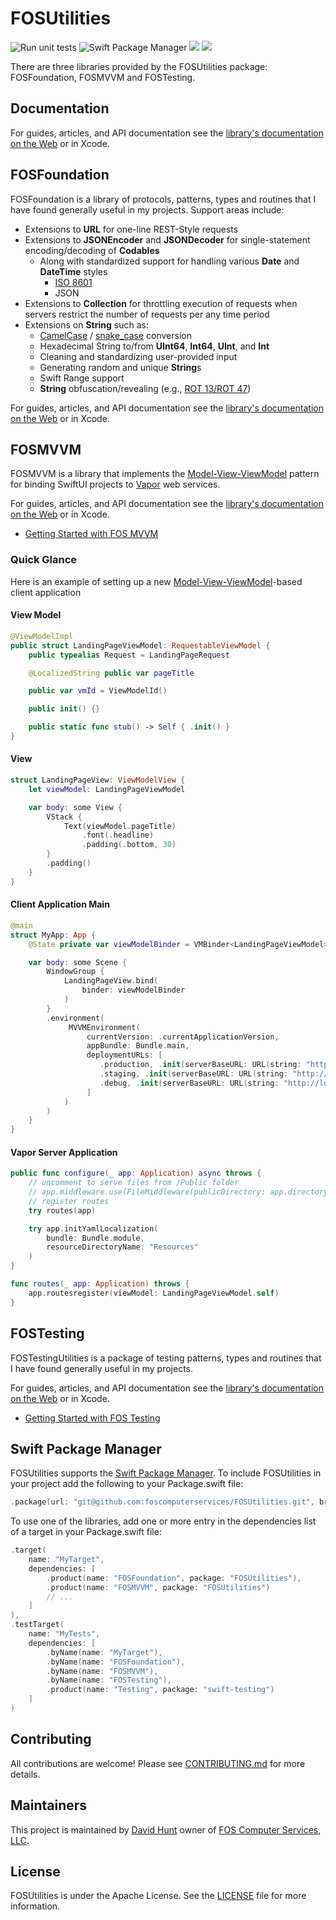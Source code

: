 # FOSUtilities

![Run unit tests](https://github.com/foscomputerservices/FOSUtilities/actions/workflows/ci.yml/badge.svg) ![Swift Package Manager](https://img.shields.io/badge/spm-compatible-brightgreen.svg?style=flat) [![](https://img.shields.io/endpoint?url=https%3A%2F%2Fswiftpackageindex.com%2Fapi%2Fpackages%2Ffoscomputerservices%2FFOSUtilities%2Fbadge%3Ftype%3Dswift-versions)](https://swiftpackageindex.com/foscomputerservices/FOSUtilities) [![](https://img.shields.io/endpoint?url=https%3A%2F%2Fswiftpackageindex.com%2Fapi%2Fpackages%2Ffoscomputerservices%2FFOSUtilities%2Fbadge%3Ftype%3Dplatforms)](https://swiftpackageindex.com/foscomputerservices/FOSUtilities)

There are three libraries provided by the FOSUtilities package:  FOSFoundation, FOSMVVM and FOSTesting.

## Documentation

For guides, articles, and API documentation see the 
[library's documentation on the Web][docs] or in Xcode.

[docs]: https://swiftpackageindex.com/foscomputerservices/FOSUtilities/documentation/fosfoundation

## FOSFoundation

FOSFoundation is a library of protocols, patterns, types and routines that I have found generally useful in my projects.  Support areas include:

- Extensions to **URL** for one-line REST-Style requests
- Extensions to **JSONEncoder** and **JSONDecoder** for single-statement encoding/decoding of **Codables**
    - Along with standardized support for handling various **Date** and **DateTime** styles
        - [ISO 8601](https://w.wiki/8G7)
        - JSON
- Extensions to **Collection** for throttling execution of requests when servers restrict the number of requests per any time period
- Extensions on **String** such as:
    - [CamelCase](https://w.wiki/4GVz) / [snake_case](https://w.wiki/6MmH) conversion
    - Hexadecimal String to/from **UInt64**, **Int64**, **UInt**, and **Int**
    - Cleaning and standardizing user-provided input
    - Generating random and unique **String**s
    - Swift Range support
    - **String** obfuscation/revealing (e.g., [ROT 13/ROT 47](https://w.wiki/8$LR))

For guides, articles, and API documentation see the 
[library's documentation on the Web][docs] or in Xcode.

## FOSMVVM

FOSMVVM is a library that implements the [Model-View-ViewModel](https://w.wiki/4T5B) pattern for binding SwiftUI projects
to [Vapor](https://docs.vapor.codes) web services.

For guides, articles, and API documentation see the 
[library's documentation on the Web][docs] or in Xcode.

- [Getting Started with FOS MVVM](https://swiftpackageindex.com/foscomputerservices/FOSUtilities/documentation/fosmvvm)

### Quick Glance

Here is an example of setting up a new [Model-View-ViewModel](https://w.wiki/4T5B)-based client application

#### View Model

```swift
@ViewModelImpl
public struct LandingPageViewModel: RequestableViewModel {
    public typealias Request = LandingPageRequest

    @LocalizedString public var pageTitle

    public var vmId = ViewModelId()

    public init() {}

    public static func stub() -> Self { .init() }
}
```

#### View

```swift
struct LandingPageView: ViewModelView {
    let viewModel: LandingPageViewModel

    var body: some View {
        VStack {
            Text(viewModel.pageTitle)
                .font(.headline)
                .padding(.bottom, 30)
        }
        .padding()
    }
}
```

#### Client Application Main

```swift
@main
struct MyApp: App {
    @State private var viewModelBinder = VMBinder<LandingPageViewModel>()

    var body: some Scene {
        WindowGroup {
            LandingPageView.bind(
                binder: viewModelBinder
            )
        }
        .environment(
             MVVMEnvironment(
                 currentVersion: .currentApplicationVersion,
                 appBundle: Bundle.main,
                 deploymentURLs: [
                    .production, .init(serverBaseURL: URL(string: "http://api.mywebserver.com")!),
                    .staging, .init(serverBaseURL: URL(string: "http://staging-api.mywebserver.com")!),
                    .debug, .init(serverBaseURL: URL(string: "http://localhost:8080")!)
                 ]
            )
        )
    }
}
```

#### Vapor Server Application

```swift
public func configure(_ app: Application) async throws {
    // uncomment to serve files from /Public folder
    // app.middleware.use(FileMiddleware(publicDirectory: app.directory.publicDirectory))
    // register routes
    try routes(app)

    try app.initYamlLocalization(
        bundle: Bundle.module,
        resourceDirectoryName: "Resources"
    )
}

func routes(_ app: Application) throws {
    app.routesregister(viewModel: LandingPageViewModel.self)
}
```

## FOSTesting

FOSTestingUtilities is a package of testing patterns, types and routines that I have found generally useful in my projects.

For guides, articles, and API documentation see the 
[library's documentation on the Web][docs] or in Xcode.

- [Getting Started with FOS Testing](https://swiftpackageindex.com/foscomputerservices/FOSUtilities/documentation/fostesting)

## Swift Package Manager

FOSUtilities supports the [Swift Package Manager](https://www.swift.org/package-manager/).  To include FOSUtilities in your project add the following to your Package.swift file:

```swift
.package(url: "git@github.com:foscomputerservices/FOSUtilities.git", branch: "main"),
```

To use one of the libraries, add one or more entry in the dependencies list of a target in your Package.swift file:

```swift
.target(
    name: "MyTarget",
    dependencies: [
        .product(name: "FOSFoundation", package: "FOSUtilities"),
        .product(name: "FOSMVVM", package: "FOSUtilities")
        // ...
    ]
),
.testTarget(
    name: "MyTests",
    dependencies: [
        .byName(name: "MyTarget"),
        .byName(name: "FOSFoundation"),
        .byName(name: "FOSMVVM"),
        .byName(name: "FOSTesting"),
        .product(name: "Testing", package: "swift-testing")
    ]
)
```

## Contributing

All contributions are welcome!  Please see [CONTRIBUTING.md](https://github.com/foscomputerservices/FOSUtilities/blob/main/CONTRIBUTING.md) for more details.

## Maintainers

This project is maintained by [David Hunt](https://www.linkedin.com/in/davidhun/) owner of [FOS Computer Services, LLC](https://www.linkedin.com/company/fos-computer-services).

## License

FOSUtilities is under the Apache License.  See the [LICENSE](https://github.com/foscomputerservices/FOSUtilities/blob/main/LICENSE) file for more information.
